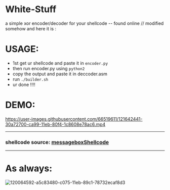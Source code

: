 # White-Stuff
a simple xor encoder/decoder for your shellcode -- found online // modified somehow and here it is :

# USAGE:
* 1st get ur shellcode and paste it in `encoder.py`
* then run encoder.py using `python2`
* copy the output and paste it in deccoder.asm
* run `./builder.sh`
* ur done !!!!

# DEMO:

https://user-images.githubusercontent.com/66519611/121642441-30a72700-ca99-11eb-80f4-1c8608e78ac6.mp4


************************************************************************************************************************

### shellcode source: [messageboxShellcode](https://github.com/NoviceLive/shellcoding/blob/master/windows/messagebox/messagebox32.asm)

************************************************************************************************************************

# As always:

![120064592-a5c83480-c075-11eb-89c1-78732ecaf8d3](https://user-images.githubusercontent.com/66519611/121642840-b9be5e00-ca99-11eb-9ed1-e895c14efd2b.png)



